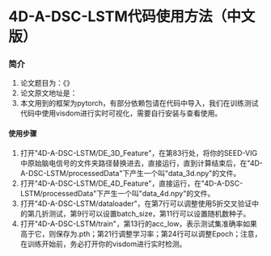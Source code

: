 # 4D-A-DSC-LSTM代码使用方法（中文版）

### 简介

1. 论文题目为：《》
2. 论文原文地址是：
3. 本文用到的框架为pytorch，有部分依赖包请在代码中导入，我们在训练测试代码中使用visdom进行实时可视化，需要自行安装与查看使用。

#### 使用步骤

1. 打开"4D-A-DSC-LSTM/DE_3D_Feature"，在第83行处，将你的SEED-VIG中原始脑电信号的文件夹路径替换进去，直接运行，直到计算结束后，在"4D-A-DSC-LSTM/processedData"下产生一个叫"data_3d.npy"的文件。
2. 打开"4D-A-DSC-LSTM/DE_4D_Feature"，直接运行，在"4D-A-DSC-LSTM/processedData"下产生一个叫"data_4d.npy"的文件。
3. 打开"4D-A-DSC-LSTM/dataloader"，在第7行可以调整使用5折交叉验证中的第几折测试，第9行可以设置batch_size，第11行可以设置随机数种子。
4. 打开"4D-A-DSC-LSTM/train"，第13行的acc_low，表示测试集准确率如果高于它，则保存为.pth；第21行调整学习率；第24行可以调整Epoch；注意，在训练开始前，务必打开你的visdom进行实时检测。
